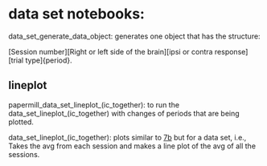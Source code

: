 
# data set notebooks: 

data_set_generate_data_object: 
generates one object that has the structure:

[Session number][Right or left side of the brain][ipsi or contra response][trial type]{period}.

## lineplot


papermill_data_set_lineplot_(ic_together): 
to run the data_set_lineplot_(ic_together) with changes of periods that are being plotted. 

data_set_lineplot_(ic_together): 
plots similar to 
[7b](https://github.com/gilmandelbaum/analysis-pipeline-for-photometry_ex/blob/master/Nb_7x_plots/Notebook_7_b.ipynb) 
but for a data set, i.e., Takes the avg from each session and makes a line plot of the avg of all the sessions. 

